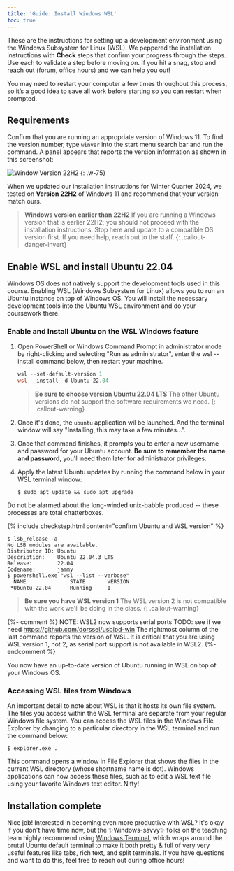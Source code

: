 ```yaml
---
title: 'Guide: Install Windows WSL'
toc: true
---
```


<script>
$().ready(function() {
    var elems = document.getElementsByClassName('language-console');
    for (const elem of elems) elem.className += ' console-ubuntu';
});
</script>

These are the instructions for setting up a development environment using the Windows Subsystem for Linux (WSL). We peppered the installation instructions with <i class="fa fa-check-square-o fa-lg"></i> __Check__ steps that confirm your progress through the steps. Use each to validate a step before moving on.  If you hit a snag, stop and reach out (forum, office hours) and we can help you out!

You may need to restart your computer a few times throughout this process, so it’s a good idea to save all work before starting so you can restart when prompted.

## Requirements
Confirm that you are running an appropriate version of Windows 11. To find the version number, type `winver` into the start menu search bar and run the command. A panel appears that reports the version information as shown in this screenshot:

![Window Version 22H2](../images/win11ver.png)
{: .w-75}

When we updated our installation instructions for Winter Quarter 2024, we tested on __Version 22H2__ of Windows 11 and recommend that your version match ours.
> __Windows version earlier than 22H2__ If you are running a Windows version that is earlier 22H2; you should not proceed with the installation instructions. Stop here and update to a compatible OS version first. If you need help, reach out to the staff.
{: .callout-danger-invert}

## Enable WSL and install Ubuntu 22.04

Windows OS does not natively support the development tools used in this course. Enabling WSL (Windows Subsystem for Linux) allows you to run an Ubuntu instance on top of Windows OS. You will install the necessary development tools into the Ubuntu WSL environment and do your coursework there.

### Enable and Install Ubuntu on the WSL Windows feature

1. Open PowerShell or Windows Command Prompt in administrator mode by right-clicking and selecting "Run as administrator", enter the wsl --install command below, then restart your machine.

    ```powershell
    wsl --set-default-version 1
    wsl --install -d Ubuntu-22.04
    ```

    > __Be sure to choose version Ubuntu 22.04 LTS__
    > The other Ubuntu versions do not support the software requirements we need.
    {: .callout-warning}

1. Once it's done, the `ubuntu` application wil be launched. And the terminal window will say "Installing, this may take a few minutes...".
1. Once that command finishes, it prompts you to enter a new username and password for your Ubuntu account. __Be sure to remember the name and password__, you'll need them later for administrator privileges.
1. Apply the latest Ubuntu updates by running the command below in your WSL terminal window:

    ```console
    $ sudo apt update && sudo apt upgrade
    ```
Do not be alarmed about the long-winded unix-babble produced -- these processes are total chatterboxes.

{% include checkstep.html content="confirm Ubuntu and WSL version" %}
```console
$ lsb_release -a
No LSB modules are available.
Distributor ID: Ubuntu
Description:    Ubuntu 22.04.3 LTS
Release:        22.04
Codename:       jammy
$ powershell.exe "wsl --list --verbose"
  NAME              STATE       VERSION
 *Ubuntu-22.04      Running     1
```
> __Be sure you have WSL version 1__
> The WSL version 2 is not compatible with the work we'll be doing in the class.
{: .callout-warning}

{%- comment %}
NOTE: WSL2 now supports serial ports
TODO: see if we need https://github.com/dorssel/usbipd-win
The rightmost column of the last command reports the version of WSL. It is critical that you are using WSL version 1, not 2, as serial port support is not available in WSL2.
{%- endcomment %}

You now have an up-to-date version of Ubuntu running in WSL on top of your Windows OS.

<a name="files"></a>
### Accessing WSL files from Windows

An important detail to note about WSL is that it hosts its own file system. The files you access within the WSL terminal are separate from your regular Windows file system. You can access the WSL files in the Windows File Explorer by changing to a particular directory in the WSL terminal and run the command below:

```console
$ explorer.exe .
```

This command opens a window in File Explorer that shows the files in the current WSL directory (whose shortname name is dot). Windows applications can now access these files, such as to edit a WSL text file using your favorite Windows text editor. Nifty!

## Installation complete

Nice job! Interested in becoming even more productive with WSL? It's okay if you don't have time now, but the ✨Windows-savvy✨ folks on the teaching team highly recommend using [Windows Terminal](https://github.com/microsoft/terminal), which wraps around the brutal Ubuntu default terminal to make it both pretty & full of very very useful features like tabs, rich text, and split terminals. If you have questions and want to do this, feel free to reach out during office hours!
